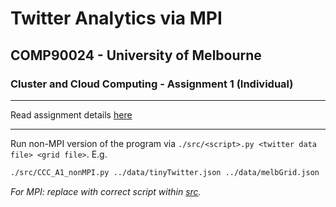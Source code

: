 # Twitter Analytics via MPI

## COMP90024 - University of Melbourne

### Cluster and Cloud Computing - Assignment 1 (Individual)
---
Read assignment details [here](data/a1-spec.pdf)

---
Run non-MPI version of the program via ```./src/<script>.py <twitter data file> <grid file>```.
E.g.
```bash
./src/CCC_A1_nonMPI.py ../data/tinyTwitter.json ../data/melbGrid.json
```
_For MPI: replace with correct script within [src](src)._
